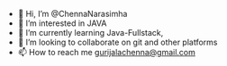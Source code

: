 - 👋 Hi, I’m @ChennaNarasimha
- 👀 I’m interested in JAVA
- 🌱 I’m currently learning Java-Fullstack,
- 💞️ I’m looking to collaborate on git and other platforms
- 📫 How to reach me gurijalachenna@gmail.com

<!---
ChennaNarasimha/ChennaNarasimha is a ✨ special ✨ repository because its `README.md` (this file) appears on your GitHub profile.
You can click the Preview link to take a look at your changes.
--->
